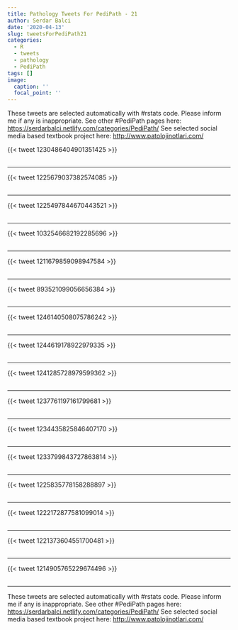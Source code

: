 ```yaml
---
title: Pathology Tweets For PediPath - 21
author: Serdar Balci
date: '2020-04-13'
slug: tweetsForPediPath21
categories:
  - R
  - tweets
  - pathology
  - PediPath
tags: []
image:
  caption: ''
  focal_point: ''
---
```



These tweets are selected automatically with #rstats code. Please inform me if any is inappropriate.
See other #PediPath pages here: https://serdarbalci.netlify.com/categories/PediPath/ 
See selected social media based textbook project here: http://www.patolojinotlari.com/

{{< tweet 1230486404901351425 >}}
<br>
<br>
<hr>
{{< tweet 1225679037382574085 >}}
<br>
<br>
<hr>
{{< tweet 1225497844670443521 >}}
<br>
<br>
<hr>
{{< tweet 1032546682192285696 >}}
<br>
<br>
<hr>
{{< tweet 1211679859098947584 >}}
<br>
<br>
<hr>
{{< tweet 893521099056656384 >}}
<br>
<br>
<hr>
{{< tweet 1246140508075786242 >}}
<br>
<br>
<hr>
{{< tweet 1244619178922979335 >}}
<br>
<br>
<hr>
{{< tweet 1241285728979599362 >}}
<br>
<br>
<hr>
{{< tweet 1237761197161799681 >}}
<br>
<br>
<hr>
{{< tweet 1234435825846407170 >}}
<br>
<br>
<hr>
{{< tweet 1233799843727863814 >}}
<br>
<br>
<hr>
{{< tweet 1225835778158288897 >}}
<br>
<br>
<hr>
{{< tweet 1222172877581099014 >}}
<br>
<br>
<hr>
{{< tweet 1221373604551700481 >}}
<br>
<br>
<hr>
{{< tweet 1214905765229674496 >}}
<br>
<br>
<hr>


These tweets are selected automatically with #rstats code. Please inform me if any is inappropriate.
See other #PediPath pages here: https://serdarbalci.netlify.com/categories/PediPath/ 
See selected social media based textbook project here: http://www.patolojinotlari.com/
